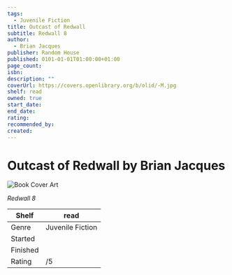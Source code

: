 ```yaml
---
tags:
  - Juvenile Fiction
title: Outcast of Redwall
subtitle: Redwall 8
author:
  - Brian Jacques
publisher: Random House
published: 0101-01-01T01:00:00+01:00
page_count: 
isbn: 
description: ""
coverUrl: https://covers.openlibrary.org/b/olid/-M.jpg
shelf: read
owned: true
start_date: 
end_date: 
rating: 
recommended_by: 
created: 
---
```


# Outcast of Redwall by Brian Jacques

![Book Cover Art](https://covers.openlibrary.org/b/olid/-M.jpg)

_Redwall 8_

| Shelf | read |
| --- | --- |
| Genre | Juvenile Fiction |
| Started |  |
| Finished |  |
| Rating | /5 |


